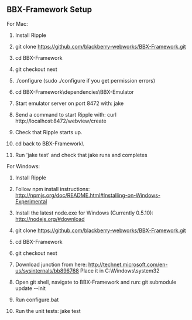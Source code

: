 BBX-Framework Setup
---------------------------

For Mac:

1. Install Ripple

2. git clone https://github.com/blackberry-webworks/BBX-Framework.git

3. cd BBX-Framework

4. git checkout next

5. ./configure (sudo ./configure if you get permission errors)

6. cd BBX-Framework\dependencies\BBX-Emulator

7. Start emulator server on port 8472 with:
    jake 
8. Send a command to start Ripple with: 
    curl http://localhost:8472/webview/create
9. Check that Ripple starts up.

10. cd back to BBX-Framework\

11. Run 'jake test' and check that jake runs and completes


For Windows:

1. Install Ripple

2. Follow npm install instructions:
    http://npmjs.org/doc/README.html#Installing-on-Windows-Experimental

3. Install the latest node.exe for Windows (Currently 0.5.10):
    http://nodejs.org/#download    
    
4. git clone https://github.com/blackberry-webworks/BBX-Framework.git

5. cd BBX-Framework

6. git checkout next

7. Download junction from here: http://technet.microsoft.com/en-us/sysinternals/bb896768
   Place it in C:\Windows\system32

8. Open git shell, navigate to BBX-Framework and run:
    git submodule update --init

9. Run configure.bat     

10. Run the unit tests:
    jake test